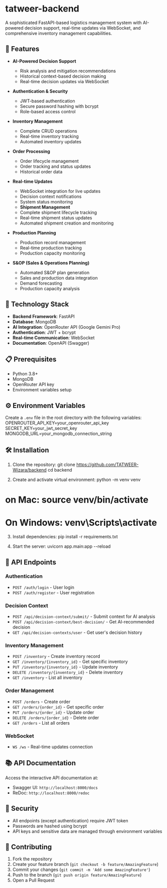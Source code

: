 ﻿# tatweer-backend
 
A sophisticated FastAPI-based logistics management system with AI-powered decision support, real-time updates via WebSocket, and comprehensive inventory management capabilities.

## 🌟 Features

- **AI-Powered Decision Support**
  - Risk analysis and mitigation recommendations
  - Historical context-based decision making
  - Real-time decision updates via WebSocket

- **Authentication & Security**
  - JWT-based authentication
  - Secure password hashing with bcrypt
  - Role-based access control

- **Inventory Management**
  - Complete CRUD operations
  - Real-time inventory tracking
  - Automated inventory updates

- **Order Processing**
  - Order lifecycle management
  - Order tracking and status updates
  - Historical order data

- **Real-time Updates**
  - WebSocket integration for live updates
  - Decision context notifications
  - System status monitoring
  - **Shipment Management**
  - Complete shipment lifecycle tracking
  - Real-time shipment status updates
  - Automated shipment creation and monitoring

- **Production Planning**
  - Production record management
  - Real-time production tracking
  - Production capacity monitoring

- **S&OP (Sales & Operations Planning)**
  - Automated S&OP plan generation
  - Sales and production data integration
  - Demand forecasting
  - Production capacity analysis

## 🚀 Technology Stack

- **Backend Framework**: FastAPI
- **Database**: MongoDB
- **AI Integration**: OpenRouter API (Google Gemini Pro)
- **Authentication**: JWT + bcrypt
- **Real-time Communication**: WebSocket
- **Documentation**: OpenAPI (Swagger)

## 📋 Prerequisites

- Python 3.8+
- MongoDB
- OpenRouter API key
- Environment variables setup

## ⚙️ Environment Variables

Create a `.env` file in the root directory with the following variables:
OPENROUTER_API_KEY=your_openrouter_api_key
SECRET_KEY=your_jwt_secret_key
MONGODB_URL=your_mongodb_connection_string 


## 🛠️ Installation

1. Clone the repository:
git clone https://github.com/TATWEER-Wizara/backend
cd backend


2. Create and activate virtual environment:
python -m venv venv
# on Mac: source venv/bin/activate
# On Windows: venv\Scripts\activate


3. Install dependencies:
pip install -r requirements.txt


4. Start the server:
uvicorn app.main:app --reload


## 🔌 API Endpoints

### Authentication
- `POST /auth/login` - User login
- `POST /auth/register` - User registration

### Decision Context
- `POST /api/decision-context/submit/` - Submit context for AI analysis
- `POST /api/decision-context/best-decision/` - Get AI-recommended decision
- `GET /api/decision-contexts/user` - Get user's decision history

### Inventory Management
- `POST /inventory` - Create inventory record
- `GET /inventory/{inventory_id}` - Get specific inventory
- `PUT /inventory/{inventory_id}` - Update inventory
- `DELETE /inventory/{inventory_id}` - Delete inventory
- `GET /inventory` - List all inventory

### Order Management
- `POST /orders` - Create order
- `GET /orders/{order_id}` - Get specific order
- `PUT /orders/{order_id}` - Update order
- `DELETE /orders/{order_id}` - Delete order
- `GET /orders` - List all orders

### WebSocket
- `WS /ws` - Real-time updates connection

## 📚 API Documentation

Access the interactive API documentation at:
- Swagger UI: `http://localhost:8000/docs`
- ReDoc: `http://localhost:8000/redoc`


## 🔐 Security

- All endpoints (except authentication) require JWT token
- Passwords are hashed using bcrypt
- API keys and sensitive data are managed through environment variables

## 🤝 Contributing

1. Fork the repository
2. Create your feature branch (`git checkout -b feature/AmazingFeature`)
3. Commit your changes (`git commit -m 'Add some AmazingFeature'`)
4. Push to the branch (`git push origin feature/AmazingFeature`)
5. Open a Pull Request






